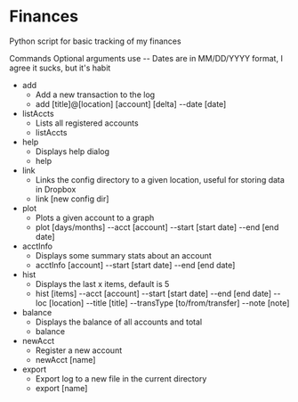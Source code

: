 # Finances
Python script for basic tracking of my finances

Commands
Optional arguments use --
Dates are in MM/DD/YYYY format, I agree it sucks, but it's habit
- add
  - Add a new transaction to the log
  - add [title]@[location] [account] [delta] --date [date]
- listAccts
  - Lists all registered accounts
  - listAccts
- help
  - Displays help dialog
  - help
- link
  - Links the config directory to a given location, useful for storing data in Dropbox
  - link [new config dir]
- plot
  - Plots a given account to a graph
  - plot [days/months] --acct [account] --start [start date] --end [end date]
- acctInfo
  - Displays some summary stats about an account
  - acctInfo [account] --start [start date] --end [end date]
- hist
  - Displays the last x items, default is 5
  - hist [items] --acct [account] --start [start date] --end [end date] --loc [location] --title [title] --transType [to/from/transfer] --note [note]
- balance
  - Displays the balance of all accounts and total
  - balance
- newAcct
  - Register a new account
  - newAcct [name]
- export
  - Export log to a new file in the current directory
  - export [name]
